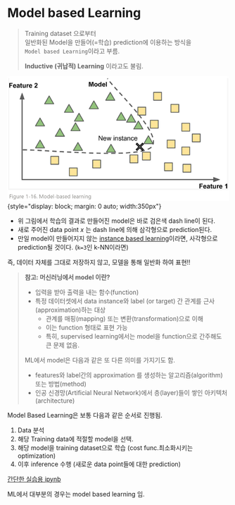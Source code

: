 # Model based Learning

> Training dataset 으로부터  
> 일반화된 Model을 만들어(=학습) prediction에 이용하는 방식을  
> `Model based Learning`이라고 부름.
> 
> **Inductive (귀납적) Learning** 이라고도 불림.

![](../img/ch00/model_based_learning.png){style="display: block; margin: 0 auto; width:350px"}

* 위 그림에서 학습의 결과로 만들어진 model은 바로 검은색 dash line이 된다.
* 새로 주어진 data point *x* 는 dash line에 의해 삼각형으로 prediction된다.
* 만일 model이 만들어지지 않는 [instance based learning](./ch00_31_instance_based_learning.md)이라면, 사각형으로 prediction될 것이다. (`k=3`인 k-NN이라면)

즉, 데이터 자체를 그대로 저장하지 않고, 모델을 통해 일반화 하여 표현!!


> **참고: 머신러닝에서 model 이란?**
> 
> * 입력을 받아 출력을 내는 함수(function)
> * 특정 데이터셋에서 data instance와 label (or target) 간 관계를 근사(approximation)하는 대상
>     * 관계를 매핑(mapping) 또는 변환(transformation)으로 이해
>     * 이는 function 형태로 표현 가능
>     * 특히, supervised learning에서는 model을 function으로 간주해도 큰 문제 없음.
> 
> ML에서 model은 다음과 같은 또 다른 의미를 가지기도 함.
> 
> * features와 label간의 approximation 를 생성하는 알고리즘(algorithm) 또는 방법(method)
> * 인공 신경망(Artificial Neural Network)에서 층(layer)들이 쌓인 아키텍처(architecture)
> 

Model Based Learning은 보통 다음과 같은 순서로 진행됨.

1. Data 분석
2. 해당 Training data에 적절할 model을 선택.
3. 해당 model을 training dataset으로 학습 (cost func.최소화시키는 optimization)
4. 이후 inference 수행 (새로운 data point들에 대한 prediction)

[간단한 실습용 ipynb](https://gist.github.com/dsaint31x/8048847863cf09145b192247742d0207)

ML에서 대부분의 경우는 model based learning 임.